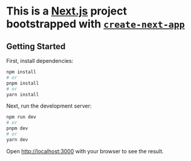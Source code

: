 # This is a [Next.js](https://nextjs.org/) project bootstrapped with [`create-next-app`](https://github.com/vercel/next.js/tree/canary/packages/create-next-app)

## Getting Started

First, install dependencies:

```bash
npm install
# or
pnpm install
# or
yarn install
```

Next, run the development server:

```bash
npm run dev
# or
pnpm dev
# or
yarn dev
```

Open [http://localhost:3000](http://localhost:3000) with your browser to see the result.
